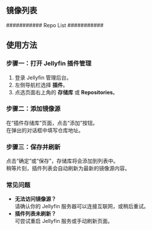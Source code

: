 ## 镜像列表

###########
Repo List
###########

## 使用方法

### 步骤一：打开 Jellyfin 插件管理

1. 登录 Jellyfin 管理后台。
2. 左侧导航栏选择 **插件**。
3. 点选页面右上角的 **存储库** 或 **Repositories**。

### 步骤二：添加镜像源

在“插件存储库”页面，点击“添加”按钮。  
在弹出的对话框中填写仓库地址。

### 步骤三：保存并刷新

点击“确定”或“保存”，存储库将会添加到列表中。  
稍等片刻，插件列表会自动刷新为最新的镜像源内容。

### 常见问题

- **无法访问镜像源？**  
  请确认你的 Jellyfin 服务器可以连接互联网，或稍后重试。
- **插件列表未刷新？**  
  可尝试重启 Jellyfin 服务或手动刷新页面。